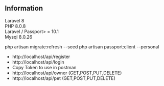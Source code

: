 
## Information
Laravel 8<br>
PHP 8.0.8<br>
Laravel / Passport> = 10.1<br>
Mysql 8.0.26<br>

php artisan migrate:refresh --seed
php artisan passport:client --personal

- http://localhost/api/register
- http://localhost/api/login
- Copy Token to use in postman
- http://localhost/api/owner (GET,POST,PUT,DELETE)
- http://localhost/api/pet   (GET,POST,PUT,DELETE)
